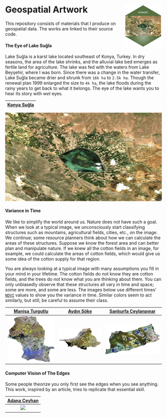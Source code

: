 # Geospatial Artwork <a href='/scripts/eye-sugla-hexagon.R'><img src='collections/eye-sugla/eye-sugla-hexagon.png' align="right" height="139" /></a>

This repository consists of materials that I produce
on geospatial data. The works are linked to their source code.


#### The Eye of Lake Suğla

Lake Suğla is a karst lake located southeast of Konya, Turkey. In dry seasons, the area of the lake shrinks, and the alluvial lake bed emerges as fertile land for agriculture. The lake was fed with the waters from Lake Beyşehir, where I was born. Since there was a change in the water transfer, Lake Suğla became drier and shrunk from `16k ha` to `2.5k ha`. Though the renewal plan 1999 enlarged the size to `4k ha`, the lake floods during the rainy years to get back to what it belongs. The eye of the lake wants you to hear its story with *wet* eyes. 

| [Konya Suğla](https://code.earthengine.google.com/6c67dd40f4030ccaf9f267d89b3e123d) |
| :---:       |
<a href='https://code.earthengine.google.com/da4b40d1006d1fc5ceae3b19b4354ae6'> <div align="center"><img src="collections/eye-sugla/eye-sugla-1920-1080-hq.jpeg"></div></a>

#### Variance in Time

We like to simplify the world around us. Nature does not have such a goal. When we look at a typical image, we unconsciously start classifying structures such as mountains, agricultural fields, cities, etc., on the image. We continue; some resource planners think about how we can calculate the areas of these structures. Suppose we know the forest area and can better plan and manipulate nature. If we knew all the cotton fields in an image, for example, we could calculate the areas of cotton fields, which would give us some idea of the cotton supply for that region.

You are always looking at a typical image with many assumptions you fill in your mind in your lifetime. The cotton fields do not know they are cotton fields, and the trees do not know what you are thinking about them. You can only unbiasedly observe that these structures all vary in time and space; some are more, and some are less. The images below use different times’ [`NDVI`](https://eos.com/make-an-analysis/ndvi/) values to show you the variance in time. Similar colors seem to act similarly, but still, be careful to assume their class.

| [Manisa Turgutlu](https://code.earthengine.google.com/5a43eec873e1be144c425ccd0190c9da) | [Aydın Söke](https://code.earthengine.google.com/b3c376276c2cb88bb3be2bcd181ef464) | [Şanlıurfa Ceylanpınar](https://code.earthengine.google.com/5b5a77027e1353f130e9efade56cd9eb) |
| :---:        |     :---:      |          :---: |
| <img src="collections/variance-in-time/vit-manisa-turgutlu-1200-1170-lq.png" >   | <img src="collections/variance-in-time/vit-aydin-soke-1200-613-lq.png" >     | <img src="collections/variance-in-time/vit-sanliurfa-ceylanpinar-1200-675-lq.png" >    |


#### Computer Vision of The Edges

Some people theorize you only first see the edges when you see anything. This work, inspired by an article, tries to replicate that essential skill. 

| [Adana Ceyhan](https://github.com/bkavlak/BoundaryGEE) |
| :---:       |
| <img src="https://github.com/bkavlak/geospatial-artwork/blob/main/collections/boundary-delineation/boundary-delineation-GIFF.gif" > |
